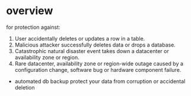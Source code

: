 # overview
for protection against:
1. User accidentally deletes or updates a row in a table.
2. Malicious attacker successfully deletes data or drops a database.
3. Catastrophic natural disaster event takes down a datacenter or availability zone or region.
4. Rare datacenter, availability zone or region-wide outage caused by a configuration change, software bug or hardware component failure.
- automated db backup protect your data from corruption or accidental deletion

